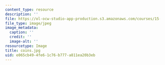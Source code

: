 ```yaml
---
content_type: resource
description: ''
file: https://ol-ocw-studio-app-production.s3.amazonaws.com/courses/15-s08-fintech-shaping-the-financial-world-spring-2020/e065cb494fe61c76b777a811ea20b3eb_coins.jpg
file_type: image/jpeg
image_metadata:
  caption: ''
  credit: ''
  image-alt: ''
resourcetype: Image
title: coins.jpg
uid: e065cb49-4fe6-1c76-b777-a811ea20b3eb
---
```

